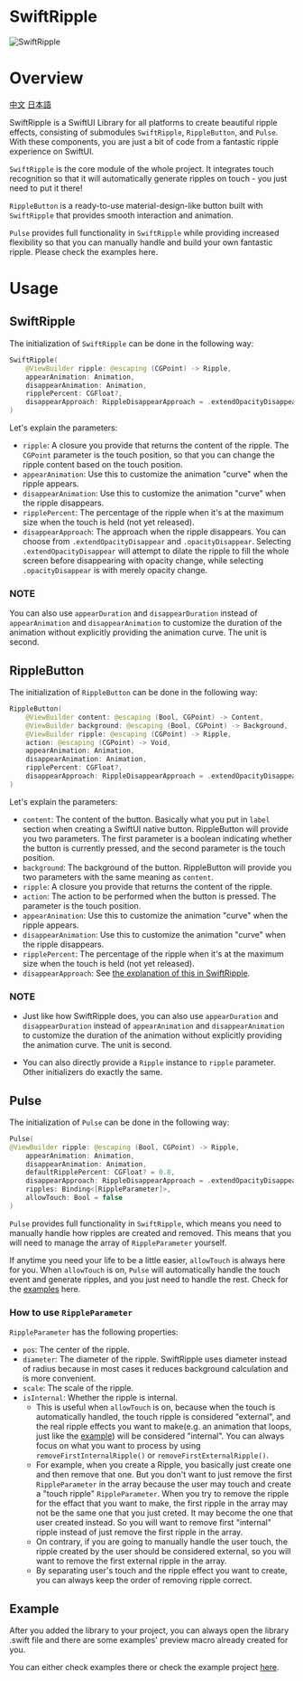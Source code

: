 # SwiftRipple
![SwiftRipple](SwiftRipple.gif)
# Overview

[中文](README_zh.md) [日本語](README_ja.md)

SwiftRipple is a SwiftUI Library for all platforms to create beautiful ripple effects, consisting of submodules `SwiftRipple`, `RippleButton`, and `Pulse`. With these components, you are just a bit of code from a fantastic ripple experience on SwiftUI.

`SwiftRipple` is the core module of the whole project. It integrates touch recognition so that it will automatically generate ripples on touch - you just need to put it there!

`RippleButton` is a ready-to-use material-design-like button built with `SwiftRipple` that provides smooth interaction and animation.

`Pulse` provides full functionality in `SwiftRipple` while providing increased flexibility so that you can manually handle and build your own fantastic ripple. Please check the examples here.


# Usage

## SwiftRipple

The initialization of `SwiftRipple` can be done in the following way:

```swift
SwiftRipple(
    @ViewBuilder ripple: @escaping (CGPoint) -> Ripple,
    appearAnimation: Animation,
    disappearAnimation: Animation,
    ripplePercent: CGFloat?,
    disappearApproach: RippleDisappearApproach = .extendOpacityDisappear
)
```

Let's explain the parameters:

- `ripple`: A closure you provide that returns the content of the ripple. The `CGPoint` parameter is the touch position, so that you can change the ripple content based on the touch position.
- `appearAnimation`: Use this to customize the animation "curve" when the ripple appears.
- `disappearAnimation`: Use this to customize the animation "curve" when the ripple disappears.
- `ripplePercent`: The percentage of the ripple when it's at the maximum size when the touch is held (not yet released).
<a id="disappearApproach"></a>
- `disappearApproach`: The approach when the ripple disappears. You can choose from `.extendOpacityDisappear` and `.opacityDisappear`. Selecting `.extendOpacityDisappear` will attempt to dilate the ripple to fill the whole screen before disappearing with opacity change, while selecting `.opacityDisappear` is with merely opacity change.

### NOTE

You can also use `appearDuration` and `disappearDuration` instead of `appearAnimation` and `disappearAnimation` to customize the duration of the animation without explicitly providing the animation curve. The unit is second.

## RippleButton

The initialization of `RippleButton` can be done in the following way:

```swift
RippleButton(
    @ViewBuilder content: @escaping (Bool, CGPoint) -> Content,
    @ViewBuilder background: @escaping (Bool, CGPoint) -> Background,
    @ViewBuilder ripple: @escaping (CGPoint) -> Ripple,
    action: @escaping (CGPoint) -> Void,
    appearAnimation: Animation,
    disappearAnimation: Animation,
    ripplePercent: CGFloat?,
    disappearApproach: RippleDisappearApproach = .extendOpacityDisappear
)
```

Let's explain the parameters:

- `content`: The content of the button. Basically what you put in `label` section when creating a SwiftUI native button. RippleButton will provide you two parameters. The first parameter is a boolean indicating whether the button is currently pressed, and the second parameter is the touch position.
- `background`: The background of the button. RippleButton will provide you two parameters with the same meaning as `content`.
- `ripple`: A closure you provide that returns the content of the ripple.
- `action`: The action to be performed when the button is pressed. The parameter is the touch position.
- `appearAnimation`: Use this to customize the animation "curve" when the ripple appears.
- `disappearAnimation`: Use this to customize the animation "curve" when the ripple disappears.
- `ripplePercent`: The percentage of the ripple when it's at the maximum size when the touch is held (not yet released).
- `disappearApproach`: See [the explanation of this in SwiftRipple](#disappearApproach).

### NOTE

- Just like how SwiftRipple does, you can also use `appearDuration` and `disappearDuration` instead of `appearAnimation` and `disappearAnimation` to customize the duration of the animation without explicitly providing the animation curve. The unit is second.

- You can also directly provide a `Ripple` instance to `ripple` parameter. Other initializers do exactly the same.

## Pulse

The initialization of `Pulse` can be done in the following way:

```swift
Pulse(
@ViewBuilder ripple: @escaping (Bool, CGPoint) -> Ripple,
    appearAnimation: Animation,
    disappearAnimation: Animation,
    defaultRipplePercent: CGFloat? = 0.8,
    disappearApproach: RippleDisappearApproach = .extendOpacityDisappear,
    ripples: Binding<[RippleParameter]>,
    allowTouch: Bool = false
)
``` 

`Pulse` provides full functionality in `SwiftRipple`, which means you need to manually handle how ripples are created and removed. This means that you will need to manage the array of `RippleParameter` yourself.

If anytime you need your life to be a little easier, `allowTouch` is always here for you. When `allowTouch` is on, `Pulse` will automatically handle the touch event and generate ripples, and you just need to handle the rest. Check for the [examples]() here.

### How to use `RippleParameter`

`RippleParameter` has the following properties:

- `pos`: The center of the ripple.
- `diameter`: The diameter of the ripple. SwiftRipple uses diameter instead of radius because in most cases it reduces background calculation and is more convenient.
- `scale`: The scale of the ripple.
- `isInternal`: Whether the ripple is internal.
  - This is useful when `allowTouch` is on, because when the touch is automatically handled, the touch ripple is considered "external", and the real ripple effects you want to make(e.g. an animation that loops, just like the [example]()) will be considered "internal". You can always focus on what you want to process by using `removeFirstInternalRipple()` or `removeFirstExternalRipple()`.
  - For example, when you create a Ripple, you basically just create one and then remove that one. But you don't want to just remove the first `RippleParameter` in the array because the user may touch and create a "touch ripple" `RippleParameter`. When you try to remove the ripple for the effact that you want to make, the first ripple in the array may not be the same one that you just creted. It may become the one that user created instead. So you will want to remove first "internal" ripple instead of just remove the first ripple in the array.
  - On contrary, if you are going to manually handle the user touch, the ripple created by the user should be considered external, so you will want to remove the first external ripple in the array.
  - By separating user's touch and the ripple effect you want to create, you can always keep the order of removing ripple correct.

## Example

After you added the library to your project, you can always open the library .swift file and there are some examples' preview macro already created for you.

You can either check examples there or check the example project [here]().
